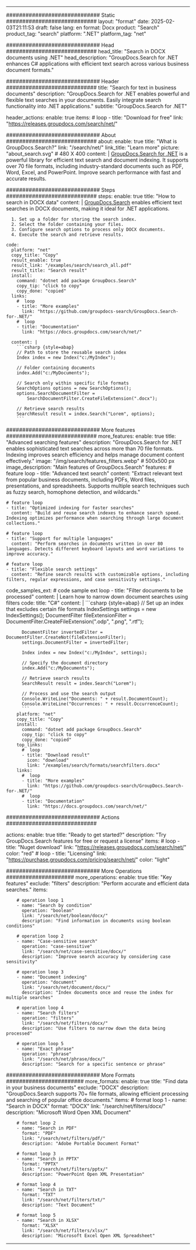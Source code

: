 
---
############################# Static ############################
layout: "format"
date:  2025-02-03T21:11:53
draft: false
lang: en
format: Docx
product: "Search"
product_tag: "search"
platform: ".NET"
platform_tag: "net"

############################# Head ############################
head_title: "Search in DOCX documents using .NET"
head_description: "GroupDocs.Search for .NET enhances C# applications with efficient text search across various business document formats."

############################# Header ############################
title: "Search for text in business documents" 
description: "GroupDocs.Search for .NET enables powerful and flexible text searches in your documents. Easily integrate search functionality into .NET applications."
subtitle: "GroupDocs.Search for .NET" 

header_actions:
  enable: true
  items:
    #  loop
    - title: "Download for free"
      link: "https://releases.groupdocs.com/search/net/"
      
############################# About ############################
about:
    enable: true
    title: "What is GroupDocs.Search?"
    link: "/search/net/"
    link_title: "Learn more"
    picture: "about_search.svg" # 480 X 400
    content: |
       [GroupDocs.Search for .NET](/search/net/) is a powerful library for efficient text search and document indexing. It supports over 70 file formats, including industry-standard documents such as PDF, Word, Excel, and PowerPoint. Improve search performance with fast and accurate results.

############################# Steps ############################
steps:
    enable: true
    title: "How to search in DOCX data"
    content: |
      [GroupDocs.Search](/search/net/) enables efficient text searches in DOCX documents, making it ideal for .NET applications.
      
      1. Set up a folder for storing the search index.
      2. Select the folder containing your files.
      3. Configure search options to process only DOCX documents.
      4. Execute the search and retrieve results.
   
    code:
      platform: "net"
      copy_title: "Copy"
      result_enable: true
      result_link: "/examples/search/search_all.pdf"
      result_title: "Search result"
      install:
        command: "dotnet add package GroupDocs.Search"
        copy_tip: "click to copy"
        copy_done: "copied"
      links:
        #  loop
        - title: "More examples"
          link: "https://github.com/groupdocs-search/GroupDocs.Search-for-.NET/"
        #  loop
        - title: "Documentation"
          link: "https://docs.groupdocs.com/search/net/"
          
      content: |
        ```csharp {style=abap}
        // Path to store the reusable search index
        Index index = new Index("c:/MyIndex");

        // Folder containing documents
        index.Add("c:/MyDocuments");

        // Search only within specific file formats
        SearchOptions options = new SearchOptions();
        options.SearchDocumentFilter = 
            SearchDocumentFilter.CreateFileExtension(".docx");

        // Retrieve search results
        SearchResult result = index.Search("Lorem", options);
        ```            

############################# More features ############################
more_features:
  enable: true
  title: "Advanced searching features"
  description: "GroupDocs.Search for .NET enables sophisticated text searches across more than 70 file formats. Indexing improves search efficiency and helps manage document content effectively."
  image: "/img/search/features_filters.webp" # 500x500 px
  image_description: "Main features of GroupDocs.Search"
  features:
    # feature loop
    - title: "Advanced text search"
      content: "Extract relevant text from popular business documents, including PDFs, Word files, presentations, and spreadsheets. Supports multiple search techniques such as fuzzy search, homophone detection, and wildcards."

    # feature loop
    - title: "Optimized indexing for faster searches"
      content: "Build and reuse search indexes to enhance search speed. Indexing optimizes performance when searching through large document collections."

    # feature loop
    - title: "Support for multiple languages"
      content: "Perform searches in documents written in over 80 languages. Detects different keyboard layouts and word variations to improve accuracy."

    # feature loop
    - title: "Flexible search settings"
      content: "Refine search results with customizable options, including filters, regular expressions, and case sensitivity settings."
      
  code_samples_ext:
    # code sample ext loop
    - title: "Filter documents to be processed"
      content: |
        Learn how to narrow down document searches using filters
      code:
        title: "C#"
        content: |
          ```csharp {style=abap}
          // Set up an index that excludes certain file formats
          IndexSettings settings = new IndexSettings();
          DocumentFilter fileExtensionFilter = 
            DocumentFilter.CreateFileExtension(".odp", ".png", ".rtf");

          DocumentFilter invertedFilter = DocumentFilter.CreateNot(fileExtensionFilter);
          settings.DocumentFilter = invertedFilter;

          Index index = new Index("c:/MyIndex", settings);
              
          // Specify the document directory
          index.Add("c:/MyDocuments");

          // Retrieve search results
          SearchResult result = index.Search("Lorem");
          
          // Process and use the search output
          Console.WriteLine("Documents: " + result.DocumentCount);
          Console.WriteLine("Occurrences: " + result.OccurrenceCount);
          ```
        platform: "net"
        copy_title: "Copy"
        install:
          command: "dotnet add package GroupDocs.Search"
          copy_tip: "click to copy"
          copy_done: "copied"
        top_links:
          #  loop
          - title: "Download result"
            icon: "download"
            link: "/examples/search/formats/searchfilters.docx"
        links:
          #  loop
          - title: "More examples"
            link: "https://github.com/groupdocs-search/GroupDocs.Search-for-.NET/"
          #  loop
          - title: "Documentation"
            link: "https://docs.groupdocs.com/search/net/"
            

            


############################# Actions ############################

actions:
  enable: true
  title: "Ready to get started?"
  description: "Try GroupDocs.Search features for free or request a license"
  items:
    #  loop
    - title: "Nuget download"
      link: "https://releases.groupdocs.com/search/net/"
      color: "red"
        #  loop
    - title: "Licensing"
      link: "https://purchase.groupdocs.com/pricing/search/net/"
      color: "light"


############################# More Operations #####################
more_operations:
    enable: true
    title: "Key features"
    exclude: "filters"
    description: "Perform accurate and efficient data searches."
    items: 
          
        # operation loop 1
        - name: "Search by condition"
          operation: "boolean"
          link: "/search/net/boolean/docx/"
          description: "Find information in documents using boolean conditions"

        # operation loop 2
        - name: "Case-sensitive search"
          operation: "case-sensitive"
          link: "/search/net/case-sensitive/docx/"
          description: "Improve search accuracy by considering case sensitivity"

        # operation loop 3
        - name: "Document indexing"
          operation: "document"
          link: "/search/net/document/docx/"
          description: "Index documents once and reuse the index for multiple searches"

        # operation loop 4
        - name: "Search filters"
          operation: "filters"
          link: "/search/net/filters/docx/"
          description: "Use filters to narrow down the data being processed"

        # operation loop 5
        - name: "Exact phrase"
          operation: "phrase"
          link: "/search/net/phrase/docx/"
          description: "Search for a specific sentence or phrase"
          
        
          
############################# More Formats ########################
more_formats:
    enable: true
    title: "Find data in your business documents"
    exclude: "DOCX"
    description: "GroupDocs.Search supports 70+ file formats, allowing efficient processing and searching of popular office documents."
    items: 
        # format loop 1
        - name: "Search in DOCX"
          format: "DOCX"
          link: "/search/net/filters/docx/"
          description: "Microsoft Word Open XML Document"
          
        # format loop 2
        - name: "Search in PDF"
          format: "PDF"
          link: "/search/net/filters/pdf/"
          description: "Adobe Portable Document Format"
          
        # format loop 3
        - name: "Search in PPTX"
          format: "PPTX"
          link: "/search/net/filters/pptx/"
          description: "PowerPoint Open XML Presentation"

        # format loop 4
        - name: "Search in TXT"
          format: "TXT"
          link: "/search/net/filters/txt/"
          description: "Text Document"
          
        # format loop 5
        - name: "Search in XLSX"
          format: "XLSX"
          link: "/search/net/filters/xlsx/"
          description: "Microsoft Excel Open XML Spreadsheet"
  

---